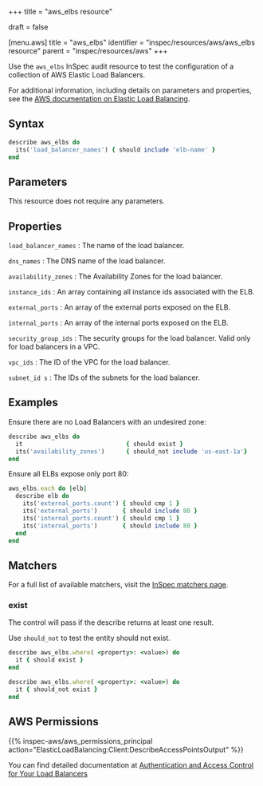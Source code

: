 +++
title = "aws_elbs resource"

draft = false


[menu.aws]
title = "aws_elbs"
identifier = "inspec/resources/aws/aws_elbs resource"
parent = "inspec/resources/aws"
+++

Use the `aws_elbs` InSpec audit resource to test the configuration of a collection of AWS Elastic Load Balancers.

For additional information, including details on parameters and properties, see the [AWS documentation on Elastic Load Balancing](https://docs.aws.amazon.com/elasticloadbalancing/latest/APIReference).

## Syntax

```ruby
describe aws_elbs do
  its('load_balancer_names') { should include 'elb-name' }
end
```

## Parameters

This resource does not require any parameters.

## Properties

`load_balancer_names`
: The name of the load balancer.

`dns_names`
: The DNS name of the load balancer.

`availability_zones`
: The Availability Zones for the load balancer.

`instance_ids`
: An array containing all instance ids associated with the ELB.

`external_ports`
: An array of the external ports exposed on the ELB.

`internal_ports`
: An array of the internal ports exposed on the ELB.

`security_group_ids`
: The security groups for the load balancer. Valid only for load balancers in a VPC.

`vpc_ids`
: The ID of the VPC for the load balancer.

`subnet_id s`
: The IDs of the subnets for the load balancer.

## Examples

Ensure there are no Load Balancers with an undesired zone:

```ruby
describe aws_elbs do
  it                             { should exist }
  its('availability_zones')      { should_not include 'us-east-1a'}
end
```

Ensure all ELBs expose only port 80:

```ruby
aws_elbs.each do |elb|
  describe elb do
    its('external_ports.count') { should cmp 1 }
    its('external_ports')       { should include 80 }
    its('internal_ports.count') { should cmp 1 }
    its('internal_ports')       { should include 80 }
  end
end
```

## Matchers

For a full list of available matchers, visit the [InSpec matchers page](https://www.inspec.io/docs/reference/matchers/).

### exist

The control will pass if the describe returns at least one result.

Use `should_not` to test the entity should not exist.

```ruby
describe aws_elbs.where( <property>: <value>) do
  it { should exist }
end
```

```ruby
describe aws_elbs.where( <property>: <value>) do
  it { should_not exist }
end
```

## AWS Permissions

{{% inspec-aws/aws_permissions_principal action="ElasticLoadBalancing:Client:DescribeAccessPointsOutput" %}}

You can find detailed documentation at [Authentication and Access Control for Your Load Balancers](https://docs.aws.amazon.com/elasticloadbalancing/latest/userguide/load-balancer-authentication-access-control.html)

